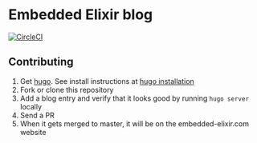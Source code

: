 # Embedded Elixir blog

[![CircleCI](https://circleci.com/gh/fhunleth/embedded-elixir.svg?style=svg)](https://circleci.com/gh/fhunleth/embedded-elixir)

## Contributing

1. Get [hugo](http://gohugo.io/). See install instructions at [hugo
   installation](https://gohugo.io/getting-started/installing/)
1. Fork or clone this repository
1. Add a blog entry and verify that it looks good by running `hugo server`
   locally
1. Send a PR
1. When it gets merged to master, it will be on the embedded-elixir.com website
